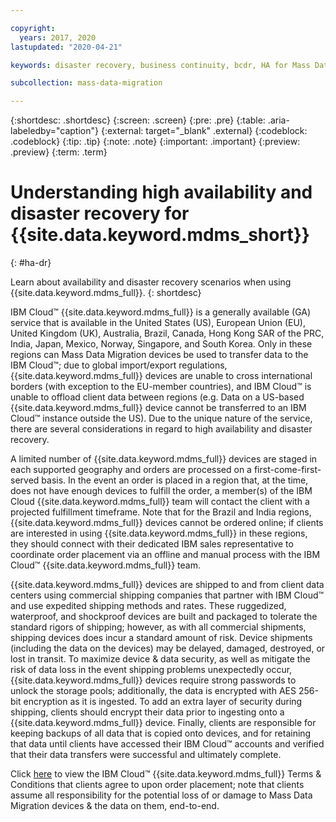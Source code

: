 ```yaml
---

copyright:
  years: 2017, 2020
lastupdated: "2020-04-21"

keywords: disaster recovery, business continuity, bcdr, HA for Mass Data Migration, DR for Mass Data Migration, high availability for Mass Data Migration, disaster recovery for Mass Data Migration, failover for Mass Data Migration

subcollection: mass-data-migration

---
```


{:shortdesc: .shortdesc}
{:screen: .screen}
{:pre: .pre}
{:table: .aria-labeledby="caption"}
{:external: target="_blank" .external}
{:codeblock: .codeblock}
{:tip: .tip}
{:note: .note}
{:important: .important}
{:preview: .preview}
{:term: .term}

# Understanding high availability and disaster recovery for {{site.data.keyword.mdms_short}}
{: #ha-dr}

Learn about availability and disaster recovery scenarios when using {{site.data.keyword.mdms_full}}.
{: shortdesc}

IBM Cloud™ {{site.data.keyword.mdms_full}} is a generally available (GA) service that is available in the United States (US), European Union (EU), United Kingdom (UK), Australia, Brazil, Canada, Hong Kong SAR of the PRC, India, Japan, Mexico, Norway, Singapore, and South Korea. Only in these regions can Mass Data Migration devices be used to transfer data to the IBM Cloud™; due to global import/export regulations, {{site.data.keyword.mdms_full}} devices are unable to cross international borders (with exception to the EU-member countries), and IBM Cloud™ is unable to offload client data between regions (e.g. Data on a US-based {{site.data.keyword.mdms_full}} device cannot be transferred to an IBM Cloud™ instance outside the US).  Due to the unique nature of the service, there are several considerations in regard to high availability and disaster recovery. 

A limited number of {{site.data.keyword.mdms_full}} devices are staged in each supported geography and orders are processed on a first-come-first-served basis. In the event an order is placed in a region that, at the time, does not have enough devices to fulfill the order, a member(s) of the IBM Cloud {{site.data.keyword.mdms_full}} team will contact the client with a projected fulfillment timeframe. Note that for the Brazil and India regions, {{site.data.keyword.mdms_full}} devices cannot be ordered online; if clients are interested in using {{site.data.keyword.mdms_full}} in these regions, they should connect with their dedicated IBM sales representative to coordinate order placement via an offline and manual process with the IBM Cloud™ {{site.data.keyword.mdms_full}} team.

{{site.data.keyword.mdms_full}} devices are shipped to and from client data centers using commercial shipping companies that partner with IBM Cloud™ and use expedited shipping methods and rates.  These ruggedized, waterproof, and shockproof devices are built and packaged to tolerate the standard rigors of shipping; however, as with all commercial shipments, shipping devices does incur a standard amount of risk.  Device shipments (including the data on the devices) may be delayed, damaged, destroyed, or lost in transit.  To maximize device & data security, as well as mitigate the risk of data loss in the event shipping problems unexpectedly occur, {{site.data.keyword.mdms_full}} devices require strong passwords to unlock the storage pools; additionally, the data is encrypted with AES 256-bit encryption as it is ingested.  To add an extra layer of security during shipping, clients should encrypt their data prior to ingesting onto a {{site.data.keyword.mdms_full}} device.  Finally, clients are responsible for keeping backups of all data that is copied onto devices, and for retaining that data until clients have accessed their IBM Cloud™ accounts and verified that their data transfers were successful and ultimately complete. 

Click [here](https://www-03.ibm.com/software/sla/sladb.nsf/sla/bm-8697-02) to view the IBM Cloud™ {{site.data.keyword.mdms_full}} Terms & Conditions that clients agree to upon order placement; note that clients assume all responsibility for the potential loss of or damage to Mass Data Migration devices & the data on them, end-to-end.
